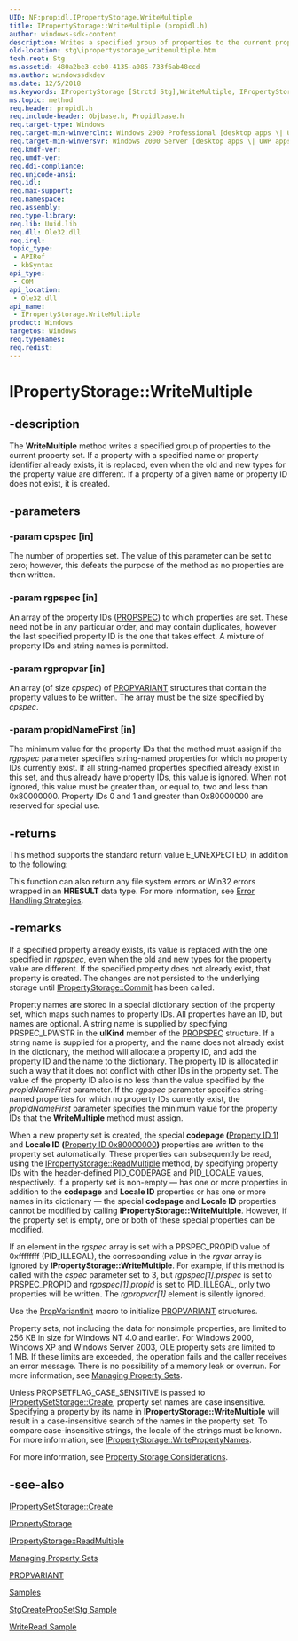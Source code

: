 ```yaml
---
UID: NF:propidl.IPropertyStorage.WriteMultiple
title: IPropertyStorage::WriteMultiple (propidl.h)
author: windows-sdk-content
description: Writes a specified group of properties to the current property set.
old-location: stg\ipropertystorage_writemultiple.htm
tech.root: Stg
ms.assetid: 480a2be3-ccb0-4135-a085-733f6ab48ccd
ms.author: windowssdkdev
ms.date: 12/5/2018
ms.keywords: IPropertyStorage [Strctd Stg],WriteMultiple, IPropertyStorage interface [Structured Storage],WriteMultiple method, IPropertyStorage.WriteMultiple, IPropertyStorage::WriteMultiple, WriteMultiple, WriteMultiple method [Structured Storage], WriteMultiple method [Structured Storage],IPropertyStorage interface, _stg_ipropertystorage_writemultiple, propidl/IPropertyStorage::WriteMultiple, stg.ipropertystorage_writemultiple
ms.topic: method
req.header: propidl.h
req.include-header: Objbase.h, Propidlbase.h
req.target-type: Windows
req.target-min-winverclnt: Windows 2000 Professional [desktop apps \| UWP apps]
req.target-min-winversvr: Windows 2000 Server [desktop apps \| UWP apps]
req.kmdf-ver: 
req.umdf-ver: 
req.ddi-compliance: 
req.unicode-ansi: 
req.idl: 
req.max-support: 
req.namespace: 
req.assembly: 
req.type-library: 
req.lib: Uuid.lib
req.dll: Ole32.dll
req.irql: 
topic_type:
 - APIRef
 - kbSyntax
api_type:
 - COM
api_location:
 - Ole32.dll
api_name:
 - IPropertyStorage.WriteMultiple
product: Windows
targetos: Windows
req.typenames: 
req.redist: 
---
```


# IPropertyStorage::WriteMultiple


## -description


The 
<b>WriteMultiple</b> method 
			writes a specified group of properties to the current property set. If a property with a specified name or property identifier already exists, it is replaced, even when the old and new types for the property value are different. If a property of a given name or property ID does not exist, it is created.


## -parameters




### -param cpspec [in]

The number of properties set. The value of this parameter can be set to zero; however, this defeats the purpose of the method as no properties are then written.


### -param rgpspec [in]

An array of the property IDs (<a href="https://msdn.microsoft.com/5bb3b9c6-ab82-498c-94f9-13a9ffa7452b">PROPSPEC</a>) to which properties are set. These need not be in any particular order, and may contain duplicates, however the last specified property ID is the one that takes effect. A mixture of property IDs and string names is permitted.


### -param rgpropvar [in]

An array (of size <i>cpspec</i>) of 
<a href="https://msdn.microsoft.com/e86cc279-826d-4767-8d96-fc8280060ea1">PROPVARIANT</a> structures that contain the property values to be written. The array must be the size specified by <i>cpspec</i>.


### -param propidNameFirst [in]

The minimum value for the property IDs that the method must assign if the <i>rgpspec</i> parameter specifies string-named properties for which no property IDs currently exist. If all string-named properties specified already exist in this set, and thus already have property IDs, this value is ignored. When not ignored, this value must be greater than, or equal to, two and less than 0x80000000. Property IDs 0 and 1 and greater than 0x80000000 are reserved for special use.


## -returns



This method supports the standard return value E_UNEXPECTED, in addition to the following:

This function can also return any file system errors or Win32 errors wrapped in an <b>HRESULT</b> data type. For more information, see 
<a href="https://msdn.microsoft.com/en-us/library/ms688560(v=VS.85).aspx">Error Handling Strategies</a>.




## -remarks



If a specified property already exists, its value is replaced with the one specified in <i>rgpspec</i>, even when the old and new types for the property value are different. If the specified property does not already exist, that property is created. The changes are not persisted to the underlying storage until <a href="https://msdn.microsoft.com/00efae8b-023e-425d-b7cd-c40c17d7948e">IPropertyStorage::Commit</a> has been called.

Property names are stored in a special dictionary section of the property set, which maps such names to property IDs. All properties have an ID, but names are optional. A string name is supplied by specifying PRSPEC_LPWSTR in the <b>ulKind</b> member of the 
<a href="https://msdn.microsoft.com/5bb3b9c6-ab82-498c-94f9-13a9ffa7452b">PROPSPEC</a> structure. If a string name is supplied for a property, and the name does not already exist in the dictionary, the method will allocate a property ID, and add the property ID and the name to the dictionary. The property ID is allocated in such a way that it does not conflict with other IDs in the property set. The value of the property ID also is no less than the value specified by the <i>propidNameFirst</i> parameter. If the <i>rgpspec</i> parameter specifies string-named properties for which no property IDs currently exist, the <i>propidNameFirst</i> parameter specifies the minimum value for the property IDs that the 
<b>WriteMultiple</b> method must assign.

When a new property set is created, the special <b>codepage (</b><a href="https://msdn.microsoft.com/">Property ID 1</a><b>)</b> and <b>Locale ID (</b><a href="https://msdn.microsoft.com/">Property ID 0x80000000</a><b>)</b> properties are written to the property set automatically. These properties can subsequently be read, using the <a href="https://msdn.microsoft.com/a3d708fe-53af-4f1b-94ac-edc40d59a034">IPropertyStorage::ReadMultiple</a> method, by specifying property IDs with the header-defined PID_CODEPAGE and PID_LOCALE values, respectively. If a property set is non-empty — has one or more properties in addition to the <b>codepage</b> and <b>Locale ID</b> properties or has one or more names in its dictionary — the special <b>codepage</b> and <b>Locale ID</b> properties cannot be modified by calling <b>IPropertyStorage::WriteMultiple</b>. However, if the property set is empty, one or both of these special properties can be modified.

If an element in the <i>rgspec</i> array is set with a PRSPEC_PROPID value of 0xffffffff (PID_ILLEGAL), the corresponding value in the <i>rgvar</i> array is ignored by <b>IPropertyStorage::WriteMultiple</b>. For example, if this method is called with the <i>cspec</i> parameter set to 3, but <i>rgpspec[1].prspec</i> is set to PRSPEC_PROPID and <i>rgpspec[1].propid</i> is set to PID_ILLEGAL, only two properties will be written. The <i>rgpropvar[1]</i> element is silently ignored.

Use the 
<a href="https://msdn.microsoft.com/8c1bf6ac-2b15-4a05-8cb9-a07d1437017c">PropVariantInit</a> macro to initialize 
<a href="https://msdn.microsoft.com/e86cc279-826d-4767-8d96-fc8280060ea1">PROPVARIANT</a> structures.

Property sets, not including the data for nonsimple properties, are limited to 256 KB in size for Windows NT 4.0 and earlier. For Windows 2000, Windows XP and Windows Server 2003, OLE property sets are limited to 1 MB.  If these limits are exceeded, the operation fails and the caller receives an error message. There is no possibility of a memory leak or overrun. For more information, see 
<a href="https://msdn.microsoft.com/19ff2751-87f3-43d8-9307-ce2dd399f694">Managing Property Sets</a>.

Unless PROPSETFLAG_CASE_SENSITIVE is passed to <a href="https://msdn.microsoft.com/9307788d-bce6-4025-8043-8b68e874a62b">IPropertySetStorage::Create</a>, property set names are case insensitive. Specifying a property by its name in <b>IPropertyStorage::WriteMultiple</b> will result in a case-insensitive search of the names in the property set. To compare case-insensitive strings, the locale of the strings must be known. For more information, see 
<a href="https://msdn.microsoft.com/3612bf29-344a-4389-bd3b-56b9fa297362">IPropertyStorage::WritePropertyNames</a>.

For more information, see 
<a href="https://msdn.microsoft.com/7540966f-a3b2-46c9-9e04-b15133a517eb">Property Storage Considerations</a>.




## -see-also




<a href="https://msdn.microsoft.com/9307788d-bce6-4025-8043-8b68e874a62b">IPropertySetStorage::Create</a>



<a href="https://msdn.microsoft.com/c021f695-db54-4861-9f30-35a81d2dccd5">IPropertyStorage</a>



<a href="https://msdn.microsoft.com/a3d708fe-53af-4f1b-94ac-edc40d59a034">IPropertyStorage::ReadMultiple</a>



<a href="https://msdn.microsoft.com/19ff2751-87f3-43d8-9307-ce2dd399f694">Managing Property Sets</a>



<a href="https://msdn.microsoft.com/e86cc279-826d-4767-8d96-fc8280060ea1">PROPVARIANT</a>



<a href="https://msdn.microsoft.com/0c48da47-b718-48fe-8ad0-39686bb83283">Samples</a>



<a href="https://msdn.microsoft.com/f0d0664a-2cfd-4eb0-b1d5-47d1545394fd">StgCreatePropSetStg Sample</a>



<a href="https://msdn.microsoft.com/c5807dd9-2928-497b-9446-729dcaeebc8a">WriteRead Sample</a>
 

 

